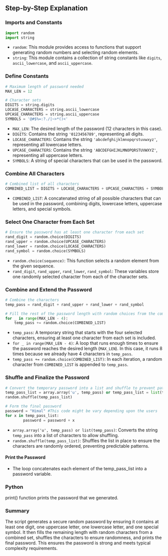 ## Step-by-Step Explanation

### Imports and Constants

```python
import random
import string
```

- `random`: This module provides access to functions that support generating random numbers and selecting random elements.
- `string`: This module contains a collection of string constants like `digits`, `ascii_lowercase`, and `ascii_uppercase`.

### Define Constants

```python
# Maximum length of password needed
MAX_LEN = 12

# Character sets
DIGITS = string.digits
LOCASE_CHARACTERS = string.ascii_lowercase
UPCASE_CHARACTERS = string.ascii_uppercase
SYMBOLS = '@#$%=:?./|~>*()<'
```

- `MAX_LEN`: The desired length of the password (12 characters in this case).
- `DIGITS`: Contains the string `'0123456789'`, representing all digits.
- `LOCASE_CHARACTERS`: Contains the string `'abcdefghijklmnopqrstuvwxyz'`, representing all lowercase letters.
- `UPCASE_CHARACTERS`: Contains the string `'ABCDEFGHIJKLMNOPQRSTUVWXYZ'`, representing all uppercase letters.
- `SYMBOLS`: A string of special characters that can be used in the password.

### Combine All Characters

```python
# Combined list of all characters
COMBINED_LIST = DIGITS + LOCASE_CHARACTERS + UPCASE_CHARACTERS + SYMBOLS
```

- `COMBINED_LIST`: A concatenated string of all possible characters that can be used in the password, combining digits, lowercase letters, uppercase letters, and special symbols.

### Select One Character from Each Set

```python
# Ensure the password has at least one character from each set
rand_digit = random.choice(DIGITS)
rand_upper = random.choice(UPCASE_CHARACTERS)
rand_lower = random.choice(LOCASE_CHARACTERS)
rand_symbol = random.choice(SYMBOLS)
```

- `random.choice(sequence)`: This function selects a random element from the given sequence.
- `rand_digit`, `rand_upper`, `rand_lower`, `rand_symbol`: These variables store one randomly selected character from each of the character sets.

### Combine and Extend the Password

```python
# Combine the characters
temp_pass = rand_digit + rand_upper + rand_lower + rand_symbol

# Fill the rest of the password length with random choices from the combined list
for _ in range(MAX_LEN - 4):
    temp_pass += random.choice(COMBINED_LIST)
```

- `temp_pass`: A temporary string that starts with the four selected characters, ensuring at least one character from each set is included.
- `for _ in range(MAX_LEN - 4)`: A loop that runs enough times to ensure the password reaches the desired length (`MAX_LEN`). In this case, it runs 8 times because we already have 4 characters in `temp_pass`.
- `temp_pass += random.choice(COMBINED_LIST)`: In each iteration, a random character from `COMBINED_LIST` is appended to `temp_pass`.

### Shuffle and Finalize the Password

```python
# Convert the temporary password into a list and shuffle to prevent patterns
temp_pass_list = array.array('u', temp_pass) or temp_pass_list = list(temp_pass)
random.shuffle(temp_pass_list)

# Form the final password
password = "Himal" #This code might be vary depending upon the users
for x in temp_pass_list: 
		password = password + x 
```

- `array.array('u', temp_pass) or list(temp_pass)`: Converts the string `temp_pass` into a list of characters to allow shuffling.
- `random.shuffle(temp_pass_list)`: Shuffles the list in place to ensure the characters are randomly ordered, preventing predictable patterns.
#### Print the Password
- The loop concatenates each element of the temp_pass_list into a password variable.

### Python
print() function prints the password that we generated.

### Summary
The script generates a secure random password by ensuring it contains at least one digit, one uppercase letter, one lowercase letter, and one special symbol. It then fills the remaining length with random characters from a combined set, shuffles the characters to ensure randomness, and prints the final password. This ensures the password is strong and meets typical complexity requirements.
